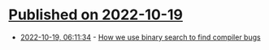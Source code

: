 # [Published on 2022-10-19](index.md)

* [2022-10-19, 06:11:34](https://lobste.rs/s/yccrd4/how_we_use_binary_search_find_compiler) - [How we use binary search to find compiler bugs](https://bernsteinbear.com/blog/cinder-jit-bisect/)
